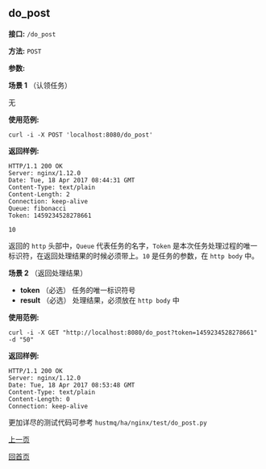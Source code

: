 ## do_post ##

**接口:** `/do_post`

**方法:** `POST`

**参数:** 

**场景 1**  （认领任务）

无

**使用范例:**

    curl -i -X POST 'localhost:8080/do_post'

**返回样例:**

    HTTP/1.1 200 OK
    Server: nginx/1.12.0
    Date: Tue, 18 Apr 2017 08:44:31 GMT
    Content-Type: text/plain
    Content-Length: 2
    Connection: keep-alive
    Queue: fibonacci
    Token: 1459234528278661
    
    10
返回的 `http` 头部中，`Queue` 代表任务的名字，`Token` 是本次任务处理过程的唯一标识符，在返回处理结果的时候必须带上。`10` 是任务的参数，在 `http body` 中。

**场景 2**  （返回处理结果）
  
*  **token** （必选）  任务的唯一标识符号
*  **result** （必选）  处理结果，必须放在 `http body` 中

**使用范例:**

    curl -i -X GET "http://localhost:8080/do_post?token=1459234528278661" -d "50"

**返回样例:**

    HTTP/1.1 200 OK
    Server: nginx/1.12.0
    Date: Tue, 18 Apr 2017 08:53:48 GMT
    Content-Type: text/plain
    Content-Length: 0
    Connection: keep-alive
    
更加详尽的测试代码可参考 `hustmq/ha/nginx/test/do_post.py`

[上一页](../ha.md)

[回首页](../../index.md)